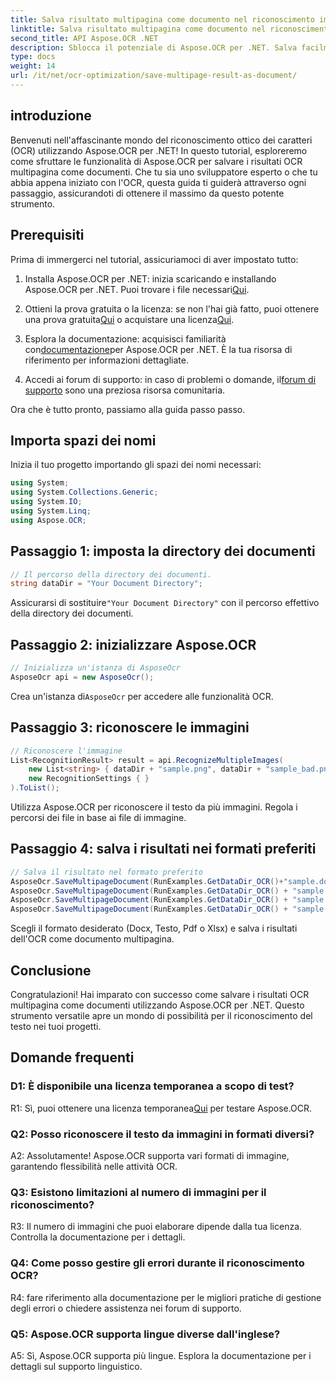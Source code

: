 ```yaml
---
title: Salva risultato multipagina come documento nel riconoscimento immagine OCR
linktitle: Salva risultato multipagina come documento nel riconoscimento immagine OCR
second_title: API Aspose.OCR .NET
description: Sblocca il potenziale di Aspose.OCR per .NET. Salva facilmente i risultati OCR di più pagine come documenti con questa guida passo passo completa.
type: docs
weight: 14
url: /it/net/ocr-optimization/save-multipage-result-as-document/
---
```

## introduzione

Benvenuti nell'affascinante mondo del riconoscimento ottico dei caratteri (OCR) utilizzando Aspose.OCR per .NET! In questo tutorial, esploreremo come sfruttare le funzionalità di Aspose.OCR per salvare i risultati OCR multipagina come documenti. Che tu sia uno sviluppatore esperto o che tu abbia appena iniziato con l'OCR, questa guida ti guiderà attraverso ogni passaggio, assicurandoti di ottenere il massimo da questo potente strumento.

## Prerequisiti

Prima di immergerci nel tutorial, assicuriamoci di aver impostato tutto:

1.  Installa Aspose.OCR per .NET: inizia scaricando e installando Aspose.OCR per .NET. Puoi trovare i file necessari[Qui](https://releases.aspose.com/ocr/net/).

2.  Ottieni la prova gratuita o la licenza: se non l'hai già fatto, puoi ottenere una prova gratuita[Qui](https://releases.aspose.com/) o acquistare una licenza[Qui](https://purchase.aspose.com/buy).

3.  Esplora la documentazione: acquisisci familiarità con[documentazione](https://reference.aspose.com/ocr/net/)per Aspose.OCR per .NET. È la tua risorsa di riferimento per informazioni dettagliate.

4.  Accedi ai forum di supporto: in caso di problemi o domande, il[forum di supporto](https://forum.aspose.com/c/ocr/16) sono una preziosa risorsa comunitaria.

Ora che è tutto pronto, passiamo alla guida passo passo.

## Importa spazi dei nomi

Inizia il tuo progetto importando gli spazi dei nomi necessari:

```csharp
using System;
using System.Collections.Generic;
using System.IO;
using System.Linq;
using Aspose.OCR;
```

## Passaggio 1: imposta la directory dei documenti

```csharp
// Il percorso della directory dei documenti.
string dataDir = "Your Document Directory";
```

 Assicurarsi di sostituire`"Your Document Directory"` con il percorso effettivo della directory dei documenti.

## Passaggio 2: inizializzare Aspose.OCR

```csharp
// Inizializza un'istanza di AsposeOcr
AsposeOcr api = new AsposeOcr();
```

 Crea un'istanza di`AsposeOcr` per accedere alle funzionalità OCR.

## Passaggio 3: riconoscere le immagini

```csharp
// Riconoscere l'immagine
List<RecognitionResult> result = api.RecognizeMultipleImages(
    new List<string> { dataDir + "sample.png", dataDir + "sample_bad.png" },
    new RecognitionSettings { }
).ToList();
```

Utilizza Aspose.OCR per riconoscere il testo da più immagini. Regola i percorsi dei file in base ai file di immagine.

## Passaggio 4: salva i risultati nei formati preferiti

```csharp
// Salva il risultato nel formato preferito
AsposeOcr.SaveMultipageDocument(RunExamples.GetDataDir_OCR()+"sample.docx", SaveFormat.Docx, result);
AsposeOcr.SaveMultipageDocument(RunExamples.GetDataDir_OCR() + "sample.txt", SaveFormat.Text, result);
AsposeOcr.SaveMultipageDocument(RunExamples.GetDataDir_OCR() + "sample.pdf", SaveFormat.Pdf, result);
AsposeOcr.SaveMultipageDocument(RunExamples.GetDataDir_OCR() + "sample.xlsx", SaveFormat.Xlsx, result);
```

Scegli il formato desiderato (Docx, Testo, Pdf o Xlsx) e salva i risultati dell'OCR come documento multipagina.

## Conclusione

Congratulazioni! Hai imparato con successo come salvare i risultati OCR multipagina come documenti utilizzando Aspose.OCR per .NET. Questo strumento versatile apre un mondo di possibilità per il riconoscimento del testo nei tuoi progetti.

## Domande frequenti

### D1: È disponibile una licenza temporanea a scopo di test?

 R1: Sì, puoi ottenere una licenza temporanea[Qui](https://purchase.aspose.com/temporary-license/) per testare Aspose.OCR.

### Q2: Posso riconoscere il testo da immagini in formati diversi?

A2: Assolutamente! Aspose.OCR supporta vari formati di immagine, garantendo flessibilità nelle attività OCR.

### Q3: Esistono limitazioni al numero di immagini per il riconoscimento?

R3: Il numero di immagini che puoi elaborare dipende dalla tua licenza. Controlla la documentazione per i dettagli.

### Q4: Come posso gestire gli errori durante il riconoscimento OCR?

R4: fare riferimento alla documentazione per le migliori pratiche di gestione degli errori o chiedere assistenza nei forum di supporto.

### Q5: Aspose.OCR supporta lingue diverse dall'inglese?

A5: Sì, Aspose.OCR supporta più lingue. Esplora la documentazione per i dettagli sul supporto linguistico.